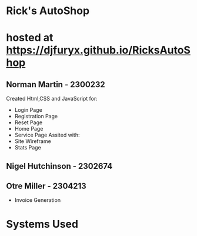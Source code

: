 # Rick's AutoShop
# hosted at https://djfuryx.github.io/RicksAutoShop

## Norman Martin - 2300232
 Created Html,CSS and JavaScript for:
* Login Page
* Registration Page
* Reset Page
* Home Page
* Service Page
 Assited with:
* Site Wireframe
* Stats Page

## Nigel Hutchinson - 2302674

## Otre Miller - 2304213
 * Invoice Generation

# Systems Used

